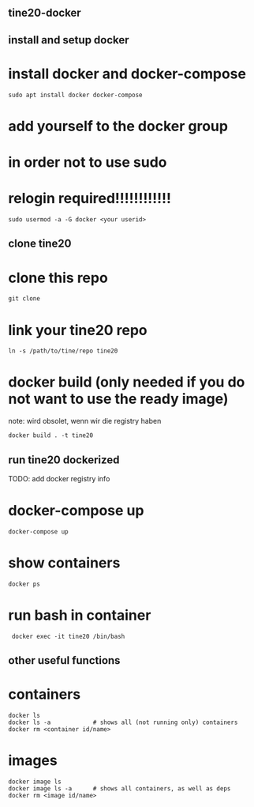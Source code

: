 tine20-docker
----

install and setup docker
-----

# install docker and docker-compose

    sudo apt install docker docker-compose

# add yourself to the docker group
# in order not to use sudo
# relogin required!!!!!!!!!!!!

    sudo usermod -a -G docker <your userid>

clone tine20
-------

# clone this repo

    git clone

# link your tine20 repo

    ln -s /path/to/tine/repo tine20

# docker build (only needed if you do not want to use the ready image)

note: wird obsolet, wenn wir die registry haben

    docker build . -t tine20


run tine20 dockerized
------

TODO: add docker registry info



# docker-compose up

    docker-compose up

# show containers

    docker ps

# run bash in container

     docker exec -it tine20 /bin/bash


other useful functions
--------

# containers

    docker ls
    docker ls -a            # shows all (not running only) containers
    docker rm <container id/name>

# images

    docker image ls
    docker image ls -a      # shows all containers, as well as deps
    docker rm <image id/name>
